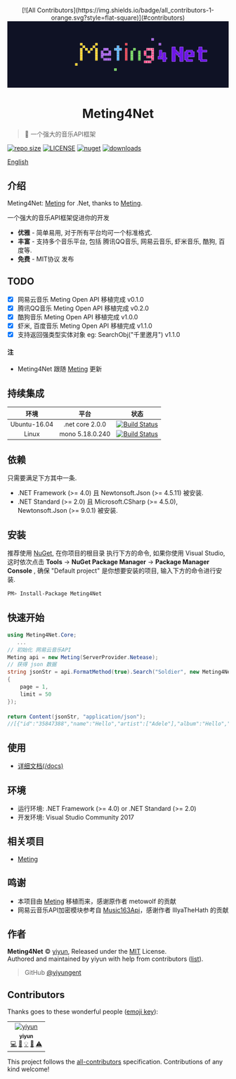 <p align="center">
[![All Contributors](https://img.shields.io/badge/all_contributors-1-orange.svg?style=flat-square)](#contributors)
<img src="docs/_images/Meting4Net.png" alt="Meting4Net">
</p>
<h1 align="center">Meting4Net</h1>

> :cake: 一个强大的音乐API框架

[![repo size](https://img.shields.io/github/repo-size/yiyungent/Meting4Net.svg?style=flat)]()
[![LICENSE](https://img.shields.io/github/license/yiyungent/Meting4Net.svg?style=flat)](https://github.com/yiyungent/Meting4Net/blob/master/LICENSE)
[![nuget](https://img.shields.io/nuget/v/Meting4Net.svg?style=flat)](https://www.nuget.org/packages/Meting4Net/)
[![downloads](https://img.shields.io/nuget/dt/Meting4Net.svg?style=flat)](https://www.nuget.org/packages/Meting4Net/)


[English](README_en.md)

## 介绍

Meting4Net: <a href="https://github.com/metowolf/Meting" target="_blank">Meting</a> for .Net, thanks to <a href="https://github.com/metowolf/Meting" target="_blank">Meting</a>.   

一个强大的音乐API框架促进你的开发
 + **优雅** - 简单易用, 对于所有平台均可一个标准格式.
 + **丰富** - 支持多个音乐平台, 包括 腾讯QQ音乐, 网易云音乐, 虾米音乐, 酷狗, 百度等.
 + **免费** - MIT协议 发布
 
## TODO

- [x] 网易云音乐 Meting Open API 移植完成 v0.1.0
- [x] 腾讯QQ音乐 Meting Open API 移植完成 v0.2.0
- [x] 酷狗音乐 Meting Open API 移植完成 v1.0.0
- [x] 虾米, 百度音乐 Meting Open API 移植完成 v1.1.0
- [x] 支持返回强类型实体对象 eg: SearchObj("千里邀月") v1.1.0  

#### 注

- Meting4Net 跟随 <a href="https://github.com/metowolf/Meting" target="_blank">Meting</a> 更新

## 持续集成

| 环境 | 平台 | 状态 |
| :------: | :------: | :------: |
| Ubuntu-16.04 | .net core 2.0.0 | [![Build Status](https://dev.azure.com/Meting4Net/Meting4Net/_apis/build/status/yiyungent.Meting4Net?branchName=master)](https://dev.azure.com/Meting4Net/Meting4Net/_build/latest?definitionId=1&branchName=master) |
| Linux | mono 5.18.0.240 | [![Build Status](https://travis-ci.com/yiyungent/Meting4Net.svg?branch=master)](https://travis-ci.com/yiyungent/Meting4Net) |

## 依赖

只需要满足下方其中一条.

- .NET Framework (>= 4.0) 且 Newtonsoft.Json (>= 4.5.11) 被安装.
- .NET Standard (>= 2.0) 且 Microsoft.CSharp (>= 4.5.0), Newtonsoft.Json (>= 9.0.1) 被安装.

## 安装

推荐使用 [NuGet](https://www.nuget.org/packages/Meting4Net), 在你项目的根目录 执行下方的命令, 如果你使用 Visual Studio, 这时依次点击 **Tools** -> **NuGet Package Manager** -> **Package Manager Console** , 确保 "Default project" 是你想要安装的项目, 输入下方的命令进行安装.

```bash
PM> Install-Package Meting4Net
```

## 快速开始

```csharp
using Meting4Net.Core;
   ...
// 初始化 网易云音乐API
Meting api = new Meting(ServerProvider.Netease);
// 获得 json 数据
string jsonStr = api.FormatMethod(true).Search("Soldier", new Meting4Net.Core.Models.Standard.Options
{
    page = 1,
    limit = 50
});

return Content(jsonStr, "application/json");
//[{"id":"35847388","name":"Hello","artist":["Adele"],"album":"Hello","pic_id":"1407374890649284","url_id":"35847388","lyric_id":"35847388","source":"netease"},{"id":"33211676","name":"Hello","artist":["OMFG"],"album":"Hello",...
```

## 使用

- [详细文档(/docs)](https://yiyungent.github.io/Meting4Net "在线文档")

## 环境

- 运行环境: .NET Framework (>= 4.0) or .NET Standard (>= 2.0)    
- 开发环境: Visual Studio Community 2017

## 相关项目

- [Meting](https://github.com/metowolf/Meting)
 
## 鸣谢

- 本项目由 <a href="https://github.com/metowolf/Meting" target="_blank">Meting</a> 移植而来，感谢原作者 metowolf 的贡献
- 网易云音乐API加密模块参考自 <a href="https://github.com/IllyaTheHath/Music163Api" target="_blank">Music163Api</a>，感谢作者 IllyaTheHath 的贡献

## 作者

**Meting4Net** © [yiyun](https://github.com/yiyungent), Released under the [MIT](./LICENSE) License.<br>
Authored and maintained by yiyun with help from contributors ([list](https://github.com/yiyungent/Meting4Net/contributors)).

> GitHub [@yiyungent](https://github.com/yiyungent)
## Contributors

Thanks goes to these wonderful people ([emoji key](https://allcontributors.org/docs/en/emoji-key)):

<!-- ALL-CONTRIBUTORS-LIST:START - Do not remove or modify this section -->
<!-- prettier-ignore -->
<table><tr><td align="center"><a href="https://yiyungent.github.io"><img src="https://avatars1.githubusercontent.com/u/16939388?v=4" width="100px;" alt="yiyun"/><br /><sub><b>yiyun</b></sub></a><br /><a href="https://github.com/yiyungent/Meting4Net/commits?author=yiyungent" title="Code">💻</a> <a href="https://github.com/yiyungent/Meting4Net/commits?author=yiyungent" title="Documentation">📖</a> <a href="#example-yiyungent" title="Examples">💡</a> <a href="#maintenance-yiyungent" title="Maintenance">🚧</a> <a href="https://github.com/yiyungent/Meting4Net/commits?author=yiyungent" title="Tests">⚠️</a></td></tr></table>

<!-- ALL-CONTRIBUTORS-LIST:END -->

This project follows the [all-contributors](https://github.com/all-contributors/all-contributors) specification. Contributions of any kind welcome!
